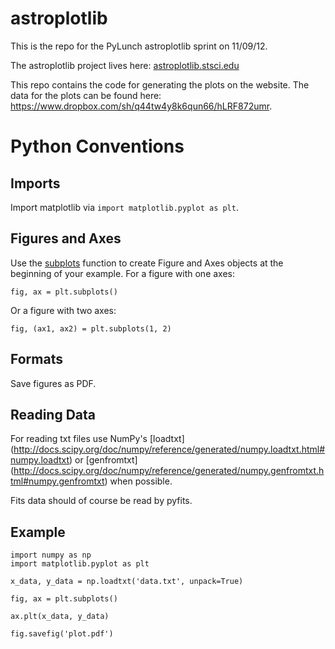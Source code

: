 astroplotlib
============

This is the repo for the PyLunch astroplotlib sprint on 11/09/12.

The astroplotlib project lives here: [astroplotlib.stsci.edu](astroplotlib.stsci.edu)

This repo contains the code for generating the plots on the website. The data
for the plots can be found here:
https://www.dropbox.com/sh/q44tw4y8k6qun66/hLRF872umr.

Python Conventions
==================

Imports
-------

Import matplotlib via `import matplotlib.pyplot as plt`.

Figures and Axes
----------------

Use the [subplots](http://matplotlib.org/api/pyplot_api.html#matplotlib.pyplot.subplots)
function to create Figure and Axes objects at the beginning of your example.
For a figure with one axes:

    fig, ax = plt.subplots()

Or a figure with two axes:

    fig, (ax1, ax2) = plt.subplots(1, 2)

Formats
-------

Save figures as PDF.

Reading Data
------------

For reading txt files use NumPy's
[loadtxt]
(http://docs.scipy.org/doc/numpy/reference/generated/numpy.loadtxt.html#numpy.loadtxt)
or
[genfromtxt]
(http://docs.scipy.org/doc/numpy/reference/generated/numpy.genfromtxt.html#numpy.genfromtxt)
when possible.

Fits data should of course be read by pyfits.

Example
-------

    import numpy as np
    import matplotlib.pyplot as plt

    x_data, y_data = np.loadtxt('data.txt', unpack=True)

    fig, ax = plt.subplots()

    ax.plt(x_data, y_data)

    fig.savefig('plot.pdf')
